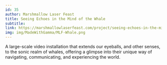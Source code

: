 ```yaml
---
id: 35
author: Marshmallow Laser Feast
title: Seeing Echoes in the Mind of the Whale
subtitle: 
link: https://marshmallowlaserfeast.com/project/seeing-echoes-in-the-mind-of-the-whale/
img: img/MadeWithGamma/MLF-Whale.png
---
```

A large-scale video installation that extends our eyeballs, and other senses, to the sonic realm of whales, offering a glimpse into their unique way of navigating, communicating, and experiencing the world.